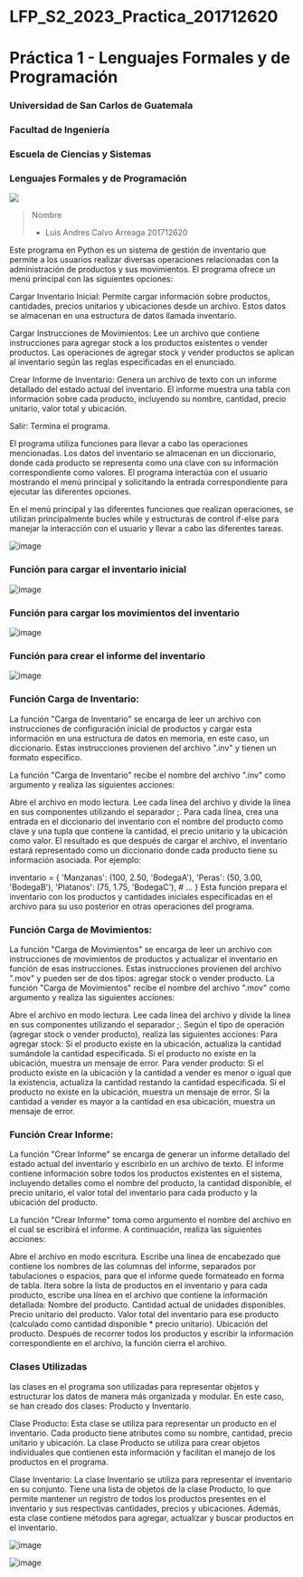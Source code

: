 # LFP_S2_2023_Practica_201712620
# Práctica 1 - Lenguajes Formales y de Programación  

### Universidad de San Carlos de Guatemala
### Facultad de Ingeniería
### Escuela de Ciencias y Sistemas
### Lenguajes Formales y de Programación

<img src='https://user-images.githubusercontent.com/36779113/128587817-1a6c2fdc-d106-4dd3-b092-104c8299bded.png' background='white'>

> Nombre
> - Luis Andres Calvo Arreaga         201712620




Este programa en Python es un sistema de gestión de inventario que permite a los usuarios realizar diversas operaciones relacionadas con la administración de productos y sus movimientos. El programa ofrece un menú principal con las siguientes opciones:

Cargar Inventario Inicial: Permite cargar información sobre productos, cantidades, precios unitarios y ubicaciones desde un archivo. Estos datos se almacenan en una estructura de datos llamada inventario.

Cargar Instrucciones de Movimientos: Lee un archivo que contiene instrucciones para agregar stock a los productos existentes o vender productos. Las operaciones de agregar stock y vender productos se aplican al inventario según las reglas especificadas en el enunciado.

Crear Informe de Inventario: Genera un archivo de texto con un informe detallado del estado actual del inventario. El informe muestra una tabla con información sobre cada producto, incluyendo su nombre, cantidad, precio unitario, valor total y ubicación.

Salir: Termina el programa.

El programa utiliza funciones para llevar a cabo las operaciones mencionadas. Los datos del inventario se almacenan en un diccionario, donde cada producto se representa como una clave con su información correspondiente como valores. El programa interactúa con el usuario mostrando el menú principal y solicitando la entrada correspondiente para ejecutar las diferentes opciones.

En el menú principal y las diferentes funciones que realizan operaciones, se utilizan principalmente bucles while y estructuras de control if-else para manejar la interacción con el usuario y llevar a cabo las diferentes tareas.

![image](https://github.com/AndresCalvo98/LFP_S2_2023_Practica_201712620/assets/66381259/3fed446a-6fe5-42a5-8d0c-6c41b1213780)

### Función para cargar el inventario inicial
![image](https://github.com/AndresCalvo98/LFP_S2_2023_Practica_201712620/assets/66381259/4f7726b7-b3e2-4c25-9ecb-b96d4ecf7e14)

### Función para cargar los movimientos del inventario
![image](https://github.com/AndresCalvo98/LFP_S2_2023_Practica_201712620/assets/66381259/20390133-52d2-4ab9-81f9-88ab13f4e111)

### Función para crear el informe del inventario
![image](https://github.com/AndresCalvo98/LFP_S2_2023_Practica_201712620/assets/66381259/e9abdc51-ad09-4955-9734-91057c6d5191)

### Función Carga de Inventario:
La función "Carga de Inventario" se encarga de leer un archivo con instrucciones de configuración inicial de productos y cargar esta información en una estructura de datos en memoria, en este caso, un diccionario. Estas instrucciones provienen del archivo ".inv" y tienen un formato específico.

La función "Carga de Inventario" recibe el nombre del archivo ".inv" como argumento y realiza las siguientes acciones:

Abre el archivo en modo lectura.
Lee cada línea del archivo y divide la línea en sus componentes utilizando el separador ;.
Para cada línea, crea una entrada en el diccionario del inventario con el nombre del producto como clave y una tupla que contiene la cantidad, el precio unitario y la ubicación como valor.
El resultado es que después de cargar el archivo, el inventario estará representado como un diccionario donde cada producto tiene su información asociada. Por ejemplo:

inventario = {
    'Manzanas': (100, 2.50, 'BodegaA'),
    'Peras': (50, 3.00, 'BodegaB'),
    'Platanos': (75, 1.75, 'BodegaC'),
    # ...
}
Esta función prepara el inventario con los productos y cantidades iniciales especificadas en el archivo para su uso posterior en otras operaciones del programa.

### Función Carga de Movimientos:
La función "Carga de Movimientos" se encarga de leer un archivo con instrucciones de movimientos de productos y actualizar el inventario en función de esas instrucciones. Estas instrucciones provienen del archivo ".mov" y pueden ser de dos tipos: agregar stock o vender producto. 
La función "Carga de Movimientos" recibe el nombre del archivo ".mov" como argumento y realiza las siguientes acciones:

Abre el archivo en modo lectura.
Lee cada línea del archivo y divide la línea en sus componentes utilizando el separador ;.
Según el tipo de operación (agregar stock o vender producto), realiza las siguientes acciones:
Para agregar stock:
Si el producto existe en la ubicación, actualiza la cantidad sumándole la cantidad especificada.
Si el producto no existe en la ubicación, muestra un mensaje de error.
Para vender producto:
Si el producto existe en la ubicación y la cantidad a vender es menor o igual que la existencia, actualiza la cantidad restando la cantidad especificada.
Si el producto no existe en la ubicación, muestra un mensaje de error.
Si la cantidad a vender es mayor a la cantidad en esa ubicación, muestra un mensaje de error.
### Función Crear Informe:
La función "Crear Informe" se encarga de generar un informe detallado del estado actual del inventario y escribirlo en un archivo de texto. El informe contiene información sobre todos los productos existentes en el sistema, incluyendo detalles como el nombre del producto, la cantidad disponible, el precio unitario, el valor total del inventario para cada producto y la ubicación del producto.

La función "Crear Informe" toma como argumento el nombre del archivo en el cual se escribirá el informe. A continuación, realiza las siguientes acciones:

Abre el archivo en modo escritura.
Escribe una línea de encabezado que contiene los nombres de las columnas del informe, separados por tabulaciones o espacios, para que el informe quede formateado en forma de tabla.
Itera sobre la lista de productos en el inventario y para cada producto, escribe una línea en el archivo que contiene la información detallada:
Nombre del producto.
Cantidad actual de unidades disponibles.
Precio unitario del producto.
Valor total del inventario para ese producto (calculado como cantidad disponible * precio unitario).
Ubicación del producto.
Después de recorrer todos los productos y escribir la información correspondiente en el archivo, la función cierra el archivo.

### Clases Utilizadas
 las clases en el programa son utilizadas para representar objetos y estructurar los datos de manera más organizada y modular. En este caso, se han creado dos clases: Producto y Inventario.

Clase Producto:
Esta clase se utiliza para representar un producto en el inventario. Cada producto tiene atributos como su nombre, cantidad, precio unitario y ubicación. La clase Producto se utiliza para crear objetos individuales que contienen esta información y facilitan el manejo de los productos en el programa.

Clase Inventario:
La clase Inventario se utiliza para representar el inventario en su conjunto. Tiene una lista de objetos de la clase Producto, lo que permite mantener un registro de todos los productos presentes en el inventario y sus respectivas cantidades, precios y ubicaciones. Además, esta clase contiene métodos para agregar, actualizar y buscar productos en el inventario.

![image](https://github.com/AndresCalvo98/LFP_S2_2023_Practica_201712620/assets/66381259/a5471a98-37a4-4cbb-933d-e5410887538f)

![image](https://github.com/AndresCalvo98/LFP_S2_2023_Practica_201712620/assets/66381259/a5627a07-d356-474f-94c9-b5e0fdaa70b3)
